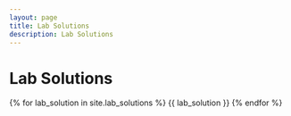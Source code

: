 ```yaml
---
layout: page
title: Lab Solutions
description: Lab Solutions
---
```


# Lab Solutions

{% for lab_solution in site.lab_solutions %}
{{ lab_solution }}
{% endfor %}
